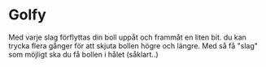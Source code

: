# Golfy
Med varje slag förflyttas din boll uppåt och frammåt en liten bit.
du kan trycka flera gånger för att skjuta bollen högre och längre.
Med så få "slag" som möjligt ska du få bollen i hålet (såklart..)
